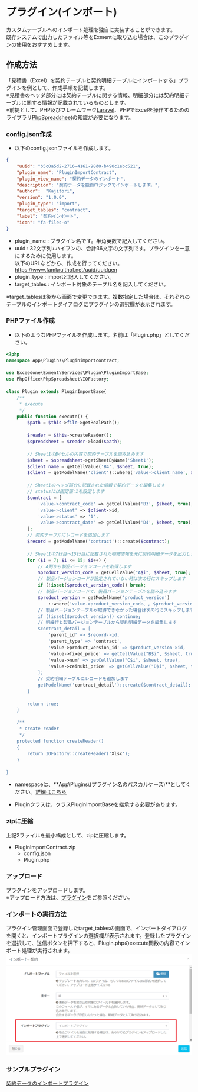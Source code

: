 # プラグイン(インポート)
カスタムテーブルへのインポート処理を独自に実装することができます。  
既存システムで出力したファイル等をExmentに取り込む場合は、このプラグインの使用をおすすめします。  


## 作成方法
「見積書（Excel）を契約テーブルと契約明細テーブルにインポートする」プラグインを例として、作成手順を記載します。  
※見積書のヘッダ部分には契約テーブルに関する情報、明細部分には契約明細テーブルに関する情報が記載されているものとします。  
※前提として、PHP及びフレームワーク[Laravel](http://laravel.jp/)、PHPでExcelを操作するためのライブラリ[PhpSpreadsheet](https://github.com/PHPOffice/PhpSpreadsheet)の知識が必要になります。

### config.json作成
- 以下のconfig.jsonファイルを作成します。  

~~~ json
{
    "uuid": "b5c0a5d2-2716-4161-98d0-b490c1ebc521",
    "plugin_name": "PluginImportContract",
    "plugin_view_name": "契約データのインポート",
    "description": "契約データを独自ロジックでインポートします。",
    "author":  "Kajitori",
    "version": "1.0.0",
    "plugin_type": "import",
    "target_tables": "contract",
    "label": "契約インポート",
    "icon": "fa-files-o"
}
~~~

- plugin_name : プラグイン名です。半角英数で記入してください。
- uuid : 32文字列+ハイフンの、合計36文字の文字列です。プラグインを一意にするために使用します。  
以下のURLなどから、作成を行ってください。  
https://www.famkruithof.net/uuid/uuidgen
- plugin_type : importと記入してください。  
- target_tables : インポート対象のテーブル名を記入してください。  

※target_tablesは後から画面で変更できます。複数指定した場合は、それぞれのテーブルのインポートダイアログにプラグインの選択欄が表示されます。  


### PHPファイル作成
- 以下のようなPHPファイルを作成します。名前は「Plugin.php」としてください。

~~~ php
<?php
namespace App\Plugins\Pluginimportcontract;

use Exceedone\Exment\Services\Plugin\PluginImportBase;
use PhpOffice\PhpSpreadsheet\IOFactory;

class Plugin extends PluginImportBase{
    /**
     * execute
     */
    public function execute() {
        $path = $this->file->getRealPath();

        $reader = $this->createReader();
        $spreadsheet = $reader->load($path);

        // Sheet1のB4セルの内容で契約テーブルを読み込みます
        $sheet = $spreadsheet->getSheetByName('Sheet1');
        $client_name = getCellValue('B4', $sheet, true);
        $client = getModelName('client')::where('value->client_name', $client_name)->first();

        // Sheet1のヘッダ部分に記載された情報で契約データを編集します
        // statusには固定値:1を設定します
        $contract = [
            'value->contract_code' => getCellValue('B3', $sheet, true),
            'value->client' => $client->id,
            'value->status' => '1',
            'value->contract_date' => getCellValue('D4', $sheet, true),
        ];
        // 契約テーブルにレコードを追加します
        $record = getModelName('contract')::create($contract);

        // Sheet1の7行目～15行目に記載された明細情報を元に契約明細データを出力します
        for ($i = 7; $i <= 15; $i++) {
            // A列から製品バージョンコードを取得します
            $product_version_code = getCellValue("A$i", $sheet, true);
            // 製品バージョンコードが設定されていない時は次の行にスキップします
            if (!isset($product_version_code)) break;
            // 製品バージョンコードで、製品バージョンテーブルを読み込みます
            $product_version = getModelName('product_version')
                ::where('value->product_version_code、, $product_version_code)->first();
            // 製品バージョンテーブルが取得できなかった場合は次の行にスキップします
            if (!isset($product_version)) continue;
            // 明細行と製品バージョンテーブルから契約明細データを編集します
            $contract_detail = [
                'parent_id' => $record->id,
                'parent_type' => 'contract',
                'value->product_version_id' => $product_version->id,
                'value->fixed_price' => getCellValue("B$i", $sheet, true),
                'value->num' => getCellValue("C$i", $sheet, true),
                'value->zeinuki_price' => getCellValue("D$i", $sheet, true),
            ];
            // 契約明細テーブルにレコードを追加します
            getModelName('contract_detail')::create($contract_detail);
        }

        return true;
    }

    /**
     * create reader
     */
    protected function createReader()
    {
        return IOFactory::createReader('Xlsx');
    }
    
}
~~~
- namespaceは、**App\Plugins\\(プラグイン名のパスカルケース)**としてください。[詳細はこちら](/ja/plugin_quickstart#プラグイン名のnamespace)

- Pluginクラスは、クラスPluginImportBaseを継承する必要があります。  

### zipに圧縮
上記2ファイルを最小構成として、zipに圧縮します。  
- PluginImportContract.zip
    - config.json
    - Plugin.php


### アップロード
プラグインをアップロードします。  
※アップロード方法は、[プラグイン](/ja/plugin)をご参照ください。  


### インポートの実行方法
プラグイン管理画面で登録したtarget_tablesの画面で、インポートダイアログを開くと、インポートプラグインの選択欄が表示されます。登録したプラグインを選択して、送信ボタンを押下すると、Plugin.phpのexecute関数の内容でインポート処理が実行されます。  
![インポートダイアログ](img/plugin/plugin_import1.png)  


### サンプルプラグイン
[契約データのインポートプラグイン](https://exment.net/downloads/sample/plugin/PluginImportContract.zip)
